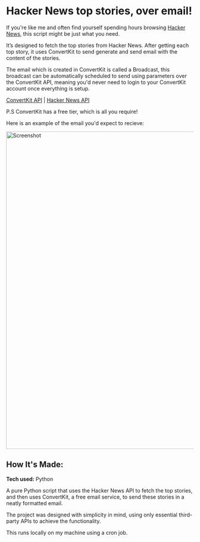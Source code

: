 # Hacker News top stories, over email!
If you're like me and often find yourself spending hours browsing [Hacker News](http://hacker.news), this script might be just what you need. 

It’s designed to fetch the top stories from Hacker News. After getting each top story, it uses ConvertKit to send generate and send email with the content of the stories. 

The email which is created in ConvertKit is called a Broadcast, this broadcast can be automatically scheduled to send using parameters over the ConvertKit API, meaning you'd never need to login to your ConvertKit account once everything is setup.

[ConvertKit API](https://developers.convertkit.com/#create-a-broadcast) | [Hacker News API](https://github.com/HackerNews/API?tab=readme-ov-file)

P.S ConvertKit has a free tier, which is all you require!

Here is an example of the email you'd expect to recieve:

<img width="853" alt="Screenshot" src="https://github.com/user-attachments/assets/d4a89b41-35b6-414b-b15a-aa83ab1358e1">

## How It's Made:

**Tech used:** Python

A pure Python script that uses the Hacker News API to fetch the top stories, and then uses ConvertKit, a free email service, to send these stories in a neatly formatted email. 

The project was designed with simplicity in mind, using only essential third-party APIs to achieve the functionality.

This runs locally on my machine using a cron job.
